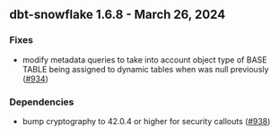 ## dbt-snowflake 1.6.8 - March 26, 2024

### Fixes

- modify metadata queries to take into account object type of BASE TABLE being assigned to dynamic tables when was null previously ([#934](https://github.com/dbt-labs/dbt-snowflake/issues/934))

### Dependencies

- bump cryptography to 42.0.4 or higher for security callouts ([#938](https://github.com/dbt-labs/dbt-snowflake/pull/938))
